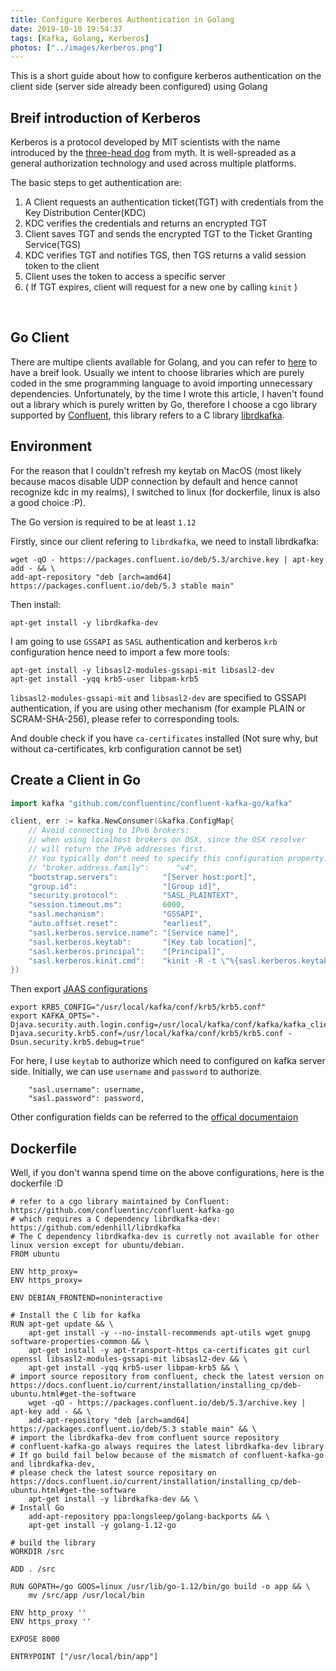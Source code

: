 ```yaml
---
title: Configure Kerberos Authentication in Golang
date: 2019-10-10 19:54:37
tags: [Kafka, Golang, Kerberos]
photos: ["../images/kerberos.png"]
---
```


This is a short guide about how to configure kerberos authentication on the client side (server side already been configured) using Golang
<!-- more -->

## Breif introduction of Kerberos

Kerberos is a protocol developed by MIT scientists with the name introduced by the [three-head dog](https://en.wikipedia.org/wiki/Cerberus) from myth. It is well-spreaded as a general authorization technology and used across multiple platforms.

The basic steps to get authentication are:
1. A Client requests an authentication ticket(TGT) with credentials from the Key Distribution Center(KDC)
2. KDC verifies the credentials and returns an encrypted TGT
3. Client saves TGT and sends the encrypted TGT to the Ticket Granting Service(TGS)
4. KDC verifies TGT and notifies TGS, then TGS returns a valid session token to the client
5. Client uses the token to access a specific server
6. ( If TGT expires, client will request for a new one by calling ` kinit ` ) 
</br>

## Go Client

There are multipe clients available for Golang, and you can refer to [here](https://cwiki.apache.org/confluence/display/KAFKA/Clients) to have a breif look. Usually we intent to choose libraries which are purely coded in the sme programming language to avoid importing unnecessary dependencies. Unfortunately, by the time I wrote this article, I haven't found out a library which is purely written by Go, therefore I choose a cgo library supported by [Confluent](https://github.com/confluentinc/confluent-kafka-go), this library refers to a C library [librdkafka](https://github.com/edenhill/librdkafka).
</br>

## Environment

For the reason that I couldn't refresh my keytab on MacOS (most likely because macos disable UDP connection by default and hence cannot recognize kdc in my realms), I switched to linux (for dockerfile, linux is also a good choice :P).

The Go version is required to be at least `1.12`

Firstly, since our client refering to `librdkafka`, we need to install librdkafka:
```
wget -qO - https://packages.confluent.io/deb/5.3/archive.key | apt-key add - && \
add-apt-repository "deb [arch=amd64] https://packages.confluent.io/deb/5.3 stable main"
```

Then install:
```
apt-get install -y librdkafka-dev
```

I am going to use `GSSAPI` as `SASL` authentication and kerberos `krb` configuration hence need to import a few more tools:
```
apt-get install -y libsasl2-modules-gssapi-mit libsasl2-dev
apt-get install -yqq krb5-user libpam-krb5
```

`libsasl2-modules-gssapi-mit` and `libsasl2-dev` are specified to GSSAPI authentication, if you are using other mechanism (for example PLAIN or SCRAM-SHA-256), please refer to corresponding tools.


And double check if you have `ca-certificates` installed (Not sure why, but without ca-certificates, krb configuration cannot be set)
</br>

## Create a Client in Go

```go
import kafka "github.com/confluentinc/confluent-kafka-go/kafka"

client, err := kafka.NewConsumer(&kafka.ConfigMap{
    // Avoid connecting to IPv6 brokers:
    // when using localhost brokers on OSX, since the OSX resolver
    // will return the IPv6 addresses first.
    // You typically don't need to specify this configuration property.
    // "broker.address.family":      "v4",
    "bootstrap.servers":          "[Server host:port]",
    "group.id":                   "[Group id]",
    "security.protocol":          "SASL_PLAINTEXT",
    "session.timeout.ms":         6000,
    "sasl.mechanism":             "GSSAPI",
    "auto.offset.reset":          "earliest",
    "sasl.kerberos.service.name": "[Service name]",
    "sasl.kerberos.keytab":       "[Key tab location]",
    "sasl.kerberos.principal":    "[Principal]",
    "sasl.kerberos.kinit.cmd":    "kinit -R -t \"%{sasl.kerberos.keytab}\" -k %{sasl.kerberos.principal}",      
})
```

Then export [JAAS configurations](https://docs.confluent.io/current/kafka/authentication_sasl/index.html)
```
export KRB5_CONFIG="/usr/local/kafka/conf/krb5/krb5.conf"
export KAFKA_OPTS="-Djava.security.auth.login.config=/usr/local/kafka/conf/kafka/kafka_client_jaas.conf-Djava.security.krb5.conf=/usr/local/kafka/conf/krb5/krb5.conf -Dsun.security.krb5.debug=true"
```

For here, I use `keytab` to authorize which need to configured on kafka server side. Initially, we can use `username` and `password` to authorize.

```
    "sasl.username": username,
    "sasl.password": password,
```

Other configuration fields can be referred to the [offical documentaion](https://github.com/edenhill/librdkafka/blob/master/CONFIGURATION.md)
</br>

## Dockerfile

Well, if you don't wanna spend time on the above configurations, here is the dockerfile :D
```
# refer to a cgo library maintained by Confluent: https://github.com/confluentinc/confluent-kafka-go
# which requires a C dependency librdkafka-dev: https://github.com/edenhill/librdkafka
# The C dependency librdkafka-dev is curretly not available for other linux version except for ubuntu/debian.
FROM ubuntu

ENV http_proxy=
ENV https_proxy=

ENV DEBIAN_FRONTEND=noninteractive

# Install the C lib for kafka
RUN apt-get update && \
    apt-get install -y --no-install-recommends apt-utils wget gnupg software-properties-common && \
    apt-get install -y apt-transport-https ca-certificates git curl openssl libsasl2-modules-gssapi-mit libsasl2-dev && \
    apt-get install -yqq krb5-user libpam-krb5 && \
# import source repository from confluent, check the latest version on https://docs.confluent.io/current/installation/installing_cp/deb-ubuntu.html#get-the-software
    wget -qO - https://packages.confluent.io/deb/5.3/archive.key | apt-key add - && \
    add-apt-repository "deb [arch=amd64] https://packages.confluent.io/deb/5.3 stable main" && \
# import the librdkafka-dev from confluent source repository
# confluent-kafka-go always requires the latest librdkafka-dev library
# If go build fail below because of the mismatch of confluent-kafka-go and librdkafka-dev,
# please check the latest source repositary on https://docs.confluent.io/current/installation/installing_cp/deb-ubuntu.html#get-the-software
    apt-get install -y librdkafka-dev && \
# Install Go
    add-apt-repository ppa:longsleep/golang-backports && \
    apt-get install -y golang-1.12-go

# build the library
WORKDIR /src

ADD . /src

RUN GOPATH=/go GOOS=linux /usr/lib/go-1.12/bin/go build -o app && \
    mv /src/app /usr/local/bin

ENV http_proxy ''
ENV https_proxy ''

EXPOSE 8000

ENTRYPOINT ["/usr/local/bin/app"]

```
